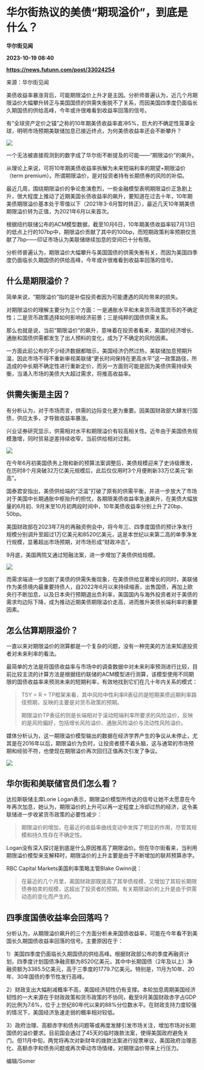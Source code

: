 # 华尔街热议的美债“期现溢价”，到底是什么？
**华尔街见闻**

**2023-10-19 08:40**

**https://news.futunn.com/post/33024254**

来源：华尔街见闻

美债收益率暴涨背后，可能期限溢价上升才是主因。分析师普遍认为，近几个月期限溢价大幅攀升转正与美国国债的供需失衡脱不了关系，而因美国四季度仍面临长久期国债的供给高峰，今年或许很难看到收益率回落的信号。

有“全球资产定价之锚”之称的10年期美债收益率直冲5%，巨大的不确定性笼罩全球，明明市场预期美联储加息已接近终点，为何美债收益率还会不断攀升？

![](https://postimg.futunn.com/16977044518538081797759.png)

一个无法被直接观测到的数字成了华尔街不断提及的可能——“期限溢价”的飙升。

从理论上来说，可将10年期美债收益率拆解为未来短端利率的期望+期限溢价（term premium）。所谓期限溢价，是对投资者持有长期债券的风险的补偿。

最近几周，围绕期限溢价的争论愈演愈烈，一些金融模型表明期限溢价正急剧上升，很大程度上推动了近期美国长债收益率的飙升，要知道在过去十年，10年期美债期限溢价基本处于零值以下（2021年3-6月暂时转正），最近几天10年期美债期限溢价转为正值，为2021年6月以来首次。

根据纽约联储公布的ACM模型数据，截至10月6日，10年期美债收益率较7月13日的低点上行的107bp中，期限溢价贡献了其中的100bp，而短期政策利率预期仅贡献了7bp——印证市场认为美联储继续加息的空间已十分有限。

分析师普遍认为，期限溢价大幅攀升与美国国债的供需失衡有关，而因为美国四季度仍面临长久期国债的供给高峰，今年或许很难看到收益率回落的信号。

什么是期限溢价？
--------

简单来说，“期限溢价”指的是补偿投资者因为可能遭遇的风险带来的损失。

对期限溢价的理解主要分为三个方面：一是通胀水平和未来货币政策货币的不确定性；二是货币政策选择如何影响经济前景；三是纯粹的国债供需关系。

那么也就是说，当前“期限溢价”的飙升，意味着在投资者看来，美国的经济增长、通胀和国债供需都发生了出人预料的变化，成为了不确定的风险因素。

一方面此前公布的不少经济数据都暗示，美国经济仍然过热，美联储加息预期升温，因此市场不得不重新审视美联储“更长时间保持在更高水平”这一政策路径，所造成的中长期不确定性进行重新定价，而另一方面则可能是因为美债供需持续失衡，当涌入市场的美债大大超过需求，将推高收益率。

供需失衡是主因？
--------

有分析认为，对于市场而言，供需的边际变化更为重要。因美国财政部大肆发行国债，供应太多，才导致收益率暴涨。

兴业证券研究显示，供需相对水平和期限溢价有较高相关性。近年由于美国债务规模激增，同时贸易逆差持续收窄，当前供给相对过剩。

![](https://newsfile.futunn.com/public/NN-PersistNewsContentImage/7781/20231019/0-50fcbd6fecfc2622ee17883e13606a5c-1-9e5ec574eb638c1b9ef91714f693d420.png/big)

在今年6月初美国债务上限和新的预算法案调整后，美债规模迎来了史诗级爆发，在历时8个月突破32万亿美元规模后，此后仅仅用时3个月便刷新33万亿美元“新高”。

国泰君安指出，美债供给端的“泛滥”打破了原有的供需平衡，并进一步放大了市场对于美国中长期通胀中枢抬升的担忧，各期限美债收益率急速飙升，在美债大幅放量的6月初、9月末至10月初两段时间中，10年美债收益率分别上升了20bp、50bp。

美国财政部在2023年7月的再融资例会中，将今年三、四季度国债的预计净发行规模分别调升至超过1万亿美元和8520亿美元，这是本世纪以来第二高的单季净发行规模，显著超出市场预期，对市场形成“财政冲击”。

9月底，美国两院又通过短融法案，进一步增加了美债供给规模。

![](https://newsfile.futunn.com/public/NN-PersistNewsContentImage/7781/20231019/0-50fcbd6fecfc2622ee17883e13606a5c-2-834138185eaa6d3189f59dd393b8de18.png/big)

而需求端进一步加剧了美债的供需失衡现象，在美债供给显著增长的同时，美联储作为美债境内最重要持债人，自2022年6月以来持续缩表，出售国债，再加上欧央行不断加息，以及日本央行预期退出负利率，美国国内与海外投资者对于美债的需求均边际下降，成为推动近期美债期限溢价走高，进而推升美债长端利率的重要因素。

怎么估算期限溢价？
---------

一直以来对期限溢价的测算都是一个复杂的问题，没有一种完美的方法来知道投资者对未来利率的看法。

最简单的方法是将国债收益率与市场中的调查数据中对未来利率预测进行比较，目前比较主流的计算方法是根据纽约联储的ACM模型进行测算，该模型使用不同期限的国债收益率来预测未来的短期利率，有效地找到它们在几十年内关系的模式：

> TSY = R + TP框架来看，其中风险中性利率R表征的是短期美债远期利率路径预期，反映的主要是对货币政策的预期。
> 
> 期限溢价TP表征的则是长端相对于滚动短端利率所要求的风险溢价，反映的是风险偏好，包括增长风险溢价、通胀风险溢价与流动性风险溢价。

媒体分析认为，这一期限溢价模型输出的数据在经济学界产生的争议从未停止，尤其是在2016年以后，期限溢价为负时，让投资者摸不着头脑，这与通常的市场预期和经验不符，也使现在期限溢价再次回归正值再次引发了争议。

![](https://newsfile.futunn.com/public/NN-PersistNewsContentImage/7781/20231019/0-50fcbd6fecfc2622ee17883e13606a5c-3-98278a96d27382d03aeb8e9e3be11f88.png/big)

华尔街和美联储官员们怎么看？
--------------

达拉斯联储主席Lorie Logan表示，期限溢价模型所传达的信号让她不太愿意在今年再次加息，她认为，期限溢价的上升可以再一定程度上冷却过热的经济，这令美联储进一步收紧货币政策的必要性减少：

> 期限溢价的增加，在最近的收益率曲线变动中发挥了明显的作用，尽管其规模和持久性存在不确定性。

Logan没有深入探讨是到底是什么原因推高了期限溢价。但在华尔街看来，当利用期限溢价模型来支解释时，期限溢价的上升主要是由于不断增加的联邦预算赤字。

RBC Capital Markets美国利率策略主管Blake Gwinn说：

> 在最近的几个月里，美国财政部既提高了其举债规模，又增加了其较长期限债券拍卖的规模，这超出了投资者的预期。有关期限溢价的上升是由于供需动态的变化而产生的。

四季度国债收益率会回落吗？
-------------

分析认为，从期限溢价飙升的三个方面分析未来国债收益率，可能在今年看不到美国长久期国债收益率回落的信号。主要原因在于：

1）美国四季度仍面临长久期国债的供给高峰。根据财政部公布的季度再融资计划，四季度计划国债净融资额为8520亿美元，其中中长期国债（2年及以上）净融资额为3385.5亿美元，高于三季度的1779.7亿美元。特别是，11月为10年、20年、30年国债的季节性发行高峰。

2）财政支出大幅削减概率不高，美国经济韧性仍有支撑。本轮加息周期美国经济韧性的一大来源在于财政政策和货币政策的不协同，截至9月美国财政赤字占GDP的比例为7.6%，位于上世纪80年代以来的88%分位数水平。在财政支持力度较强的情况下，美国经济急速走弱的概率相对较低。

3）政府治理、高额赤字和债务问题等或再度发酵引发市场关注，增加市场对长期国债的溢价要求。目前国会通过了45天的临时拨款法案，使得美国政府避免关门。但11月中旬，两党将再次对新财年的拨款法案进行投票审议，美国政府治理恶化、高额赤字和债务问题或再次牵动市场情绪，对期限溢价带来上行压力。

编辑/Somer
